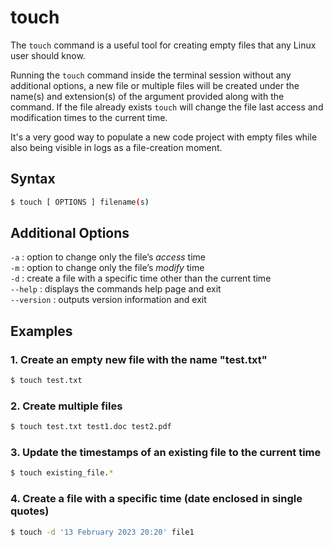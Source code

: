 # touch

The `touch` command is a useful tool for creating empty files that any Linux user should know. <br/> 

Running the `touch` command inside the terminal session without any additional options, a new file or multiple files will be created under the name(s) and extension(s) of the argument provided along with the command. If the file already exists `touch` will change the file last access and modification times to the current time.

It's a very good way to populate a new code project with empty files while also being visible in logs as a file-creation moment.

## Syntax
```bash
$ touch [ OPTIONS ] filename(s)
```

## Additional Options

`-a` : option to change only the file’s *access* time<br/>
`-m` : option to change only the file’s *modify* time<br/>
`-d` : create a file with a specific time other than the current time<br/>
`--help` : displays the commands help page and exit<br/>
`--version` :  outputs version information and exit<br/>

## Examples

### 1. Create an empty new file with the name "test.txt"

```bash
$ touch test.txt
```

### 2. Create multiple files

```bash
$ touch test.txt test1.doc test2.pdf
```
### 3. Update the timestamps of an existing file to the current time

```bash
$ touch existing_file.*
```

### 4. Create a file with a specific time (date enclosed in single quotes)

```bash
$ touch -d '13 February 2023 20:20' file1
```


###